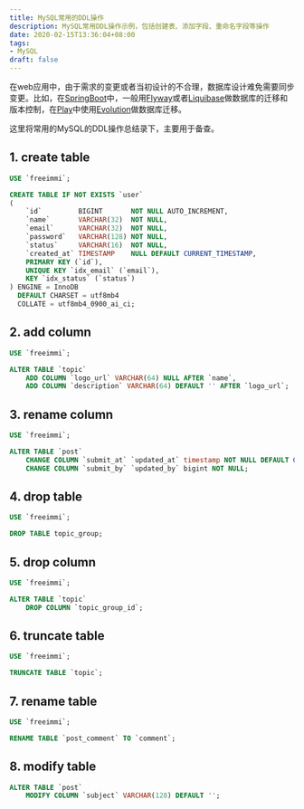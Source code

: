 ```yaml
---
title: MySQL常用的DDL操作
description: MySQL常用DDL操作示例，包括创建表、添加字段、重命名字段等操作
date: 2020-02-15T13:36:04+08:00
tags:
- MySQL
draft: false
---
```


在web应用中，由于需求的变更或者当初设计的不合理，数据库设计难免需要同步变更。比如，在[SpringBoot](https://spring.io/projects/spring-boot)中，一般用[Flyway](https://flywaydb.org/)或者[Liquibase](https://www.liquibase.org/)做数据库的迁移和版本控制，在[Play](https://www.playframework.com/)中使用[Evolution](https://www.playframework.com/documentation/2.8.x/Evolutions)做数据库迁移。

这里将常用的MySQL的DDL操作总结录下，主要用于备查。

## 1. create table

```sql
USE `freeimmi`;

CREATE TABLE IF NOT EXISTS `user`
(
    `id`         BIGINT       NOT NULL AUTO_INCREMENT,
    `name`       VARCHAR(32)  NOT NULL,
    `email`      VARCHAR(32)  NOT NULL,
    `password`   VARCHAR(128) NOT NULL,
    `status`     VARCHAR(16)  NOT NULL,
    `created_at` TIMESTAMP    NULL DEFAULT CURRENT_TIMESTAMP,
    PRIMARY KEY (`id`),
    UNIQUE KEY `idx_email` (`email`),
    KEY `idx_status` (`status`)
) ENGINE = InnoDB
  DEFAULT CHARSET = utf8mb4
  COLLATE = utf8mb4_0900_ai_ci;
```

## 2. add column

```sql
USE `freeimmi`;

ALTER TABLE `topic`
    ADD COLUMN `logo_url` VARCHAR(64) NULL AFTER `name`,
    ADD COLUMN `description` VARCHAR(64) DEFAULT '' AFTER `logo_url`;
```

## 3. rename column

```sql
USE `freeimmi`;

ALTER TABLE `post`
    CHANGE COLUMN `submit_at` `updated_at` timestamp NOT NULL DEFAULT CURRENT_TIMESTAMP,
    CHANGE COLUMN `submit_by` `updated_by` bigint NOT NULL;
```

## 4. drop table

```sql
USE `freeimmi`;

DROP TABLE topic_group;
```

## 5. drop column

```sql
USE `freeimmi`;

ALTER TABLE `topic`
    DROP COLUMN `topic_group_id`;
```

## 6. truncate table

```sql
USE `freeimmi`;

TRUNCATE TABLE `topic`;
```

## 7. rename table

```sql
USE `freeimmi`;

RENAME TABLE `post_comment` TO `comment`;
```

## 8. modify table

```sql
ALTER TABLE `post`
    MODIFY COLUMN `subject` VARCHAR(128) DEFAULT '';
```